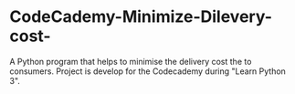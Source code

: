 # CodeCademy-Minimize-Dilevery-cost-
A Python program that helps to minimise the delivery cost the to consumers. Project is develop for the Codecademy during "Learn Python 3".
